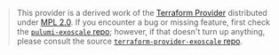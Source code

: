 > This provider is a derived work of the [Terraform Provider](https://github.com/exoscale/terraform-provider-exoscale)
> distributed under [MPL 2.0](https://www.mozilla.org/en-US/MPL/2.0/). If you encounter a bug or missing feature,
> first check the [`pulumi-exoscale` repo](https://github.com/pulumiverse/pulumi-exoscale/issues); however, if that doesn't turn up anything,
> please consult the source [`terraform-provider-exoscale` repo](https://github.com/exoscale/terraform-provider-exoscale/issues).
